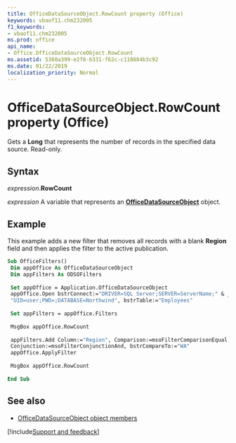 ```yaml
---
title: OfficeDataSourceObject.RowCount property (Office)
keywords: vbaof11.chm232005
f1_keywords:
- vbaof11.chm232005
ms.prod: office
api_name:
- Office.OfficeDataSourceObject.RowCount
ms.assetid: 5360a399-e2f8-b331-f62c-c110884b3c92
ms.date: 01/22/2019
localization_priority: Normal
---
```



# OfficeDataSourceObject.RowCount property (Office)

Gets a **Long** that represents the number of records in the specified data source. Read-only.


## Syntax

_expression_.**RowCount**

_expression_ A variable that represents an **[OfficeDataSourceObject](Office.OfficeDataSourceObject.md)** object.


## Example

This example adds a new filter that removes all records with a blank **Region** field and then applies the filter to the active publication.


```vb
Sub OfficeFilters() 
 Dim appOffice As OfficeDataSourceObject 
 Dim appFilters As ODSOFilters 
 
 Set appOffice = Application.OfficeDataSourceObject 
 appOffice.Open bstrConnect:="DRIVER=SQL Server;SERVER=ServerName;" & _ 
 "UID=user;PWD=;DATABASE=Northwind", bstrTable:="Employees" 
 
 Set appFilters = appOffice.Filters 
 
 MsgBox appOffice.RowCount 
 
 appFilters.Add Column:="Region", Comparison:=msoFilterComparisonEqual, _ 
 Conjunction:=msoFilterConjunctionAnd, bstrCompareTo:="WA" 
 appOffice.ApplyFilter 
 
 MsgBox appOffice.RowCount 
 
End Sub
```


## See also

- [OfficeDataSourceObject object members](overview/library-reference/officedatasourceobject-members-office.md)




[!include[Support and feedback](~/includes/feedback-boilerplate.md)]